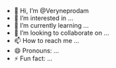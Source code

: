 - 👋 Hi, I’m @Veryneprodam
- 👀 I’m interested in ...
- 🌱 I’m currently learning ...
- 💞️ I’m looking to collaborate on ...
- 📫 How to reach me ...
- 😄 Pronouns: ...
- ⚡ Fun fact: ...

<!---
Veryneprodam/Veryneprodam is a ✨ special ✨ repository because its `README.md` (this file) appears on your GitHub profile.
You can click the Preview link to take a look at your changes.
--->
